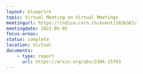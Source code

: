 ```yaml
---
layout: blueprint
topic: Virtual Meeting on Virtual Meetings
meetingurl: https://indico.cern.ch/event/1026363/
meetingdate: 2021-05-05
focus-areas:
status: complete
location: Virtual
documents:
    - type: report
      url: https://arxiv.org/abs/2106.15783
---
```

